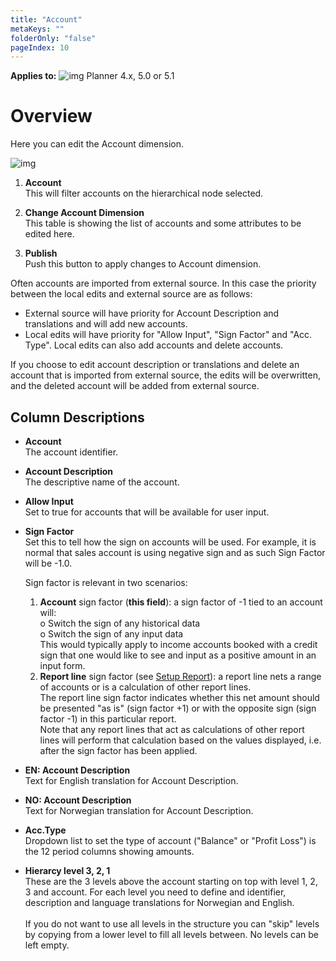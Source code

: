 ```yaml
---
title: "Account"
metaKeys: ""
folderOnly: "false"
pageIndex: 10
---
```


**Applies to:** ![img](https://profitbasedocs.blob.core.windows.net/icons/yes-icon.png) Planner 4.x, 5.0 or 5.1

# Overview
Here you can edit the Account dimension.

![img](https://profitbasedocs.blob.core.windows.net/enduserhelp/images/report-setup-account.JPG)

1. **Account** <br/>
This will filter accounts on the hierarchical node selected.

2. **Change Account Dimension** <br/>
This table is showing the list of accounts and some attributes to be edited here.

3. **Publish**<br/>
Push this button to apply changes to Account dimension.

Often accounts are imported from external source. In this case the priority between the local edits and external source are as follows:
- External source will have priority for Account Description and translations and will add new accounts.
- Local edits will have priority for "Allow Input", "Sign Factor" and "Acc. Type". Local edits can also add accounts and delete accounts.

If you choose to edit account description or translations and delete an account that is imported from external source, the edits will be overwritten, and the deleted account will be added from external source.

## Column Descriptions

- **Account**<br/>
The account identifier.
- **Account Description**<br/>
The descriptive name of the account.
- **Allow Input**<br/>
Set to true for accounts that will be available for user input.
- **Sign Factor**<br/>
Set this to tell how the sign on accounts will be used. For example, it is normal that sales account is using negative sign and as such Sign Factor will be -1.0.<br/>

   Sign factor is relevant in two scenarios:<br/>
   1.	**Account** sign factor (**this field**): a sign factor of -1 tied to an account will:<br/>
   o	Switch the sign of any historical data<br/>
   o	Switch the sign of any input data<br/>
   This would typically apply to income accounts booked with a credit sign that one would like to see and input as a positive amount in an input form.<br/>
   2.	**Report line** sign factor (see [Setup Report](/planner/workbooks/data-management/setup-report)): a report line nets a range of accounts or is a calculation of other report lines.<br/>
   The report line sign factor indicates whether this net amount should be presented "as is" (sign factor +1) or with the opposite sign (sign factor -1) in this particular report.<br/>
   Note that any report lines that act as calculations of other report lines will perform that calculation based on the values displayed, i.e. after the sign factor has been applied. <br/>
- **EN: Account Description**<br/>
Text for English translation for Account Description.
- **NO: Account Description**<br/>
Text for Norwegian translation for Account Description.
- **Acc.Type**<br/>
Dropdown list to set the type of account ("Balance" or "Profit Loss") is the 12 period columns showing amounts.
- **Hierarcy level 3, 2, 1**<br/>
These are the 3 levels above the account starting on top with level 1, 2, 3 and account. For each level you need to define and identifier, description and language translations for Norwegian and English.<br/><br/>
If you do not want to use all levels in the structure you can "skip" levels by copying from a lower level to fill all levels between. No levels can be left empty.
